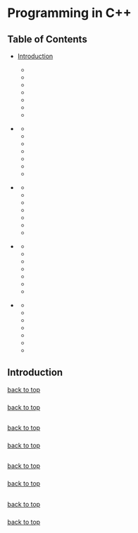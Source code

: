 # Programming in C++

## Table of Contents

   - [Introduction](#Introduction)
      - [](#)
      - [](#)
      - [](#)
      - [](#)
      - [](#)
      - [](#)
      - [](#)

   - [](#)
      - [](#)
      - [](#)
      - [](#)
      - [](#)
      - [](#)
      - [](#)
      - [](#)

   - [](#)
      - [](#)
      - [](#)
      - [](#)
      - [](#)
      - [](#)
      - [](#)
      - [](#)

   - [](#)
      - [](#)
      - [](#)
      - [](#)
      - [](#)
      - [](#)
      - [](#)
      - [](#)

   - [](#)
      - [](#)
      - [](#)
      - [](#)
      - [](#)
      - [](#)
      - [](#)
      - [](#)

      
      
            
      
## Introduction
[back to top](#Table-of-Contents)
###
###
###
###
###
[back to top](#Table-of-Contents)





##
[back to top](#Table-of-Contents)
###
###
###
###
###
[back to top](#Table-of-Contents)





##
[back to top](#Table-of-Contents)
###
###
###
###
###
[back to top](#Table-of-Contents)





##
[back to top](#Table-of-Contents)
###
###
###
###
###
[back to top](#Table-of-Contents)
